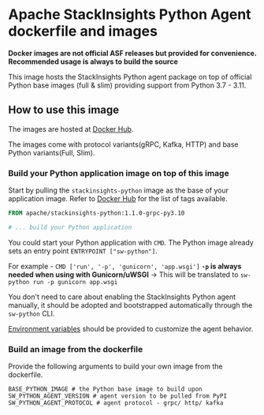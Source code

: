# Apache StackInsights Python Agent dockerfile and images

**Docker images are not official ASF releases but provided for convenience. Recommended usage is always to build the
source**

This image hosts the StackInsights Python agent package on top of official Python base images (full & slim) providing support from 
Python 3.7 - 3.11.

## How to use this image

The images are hosted at [Docker Hub](https://hub.docker.com/r/apache/stackinsights-python).

The images come with protocol variants(gRPC, Kafka, HTTP) and base Python variants(Full, Slim).

### Build your Python application image on top of this image

Start by pulling the `stackinsights-python` image as the base of your application image.
Refer to [Docker Hub](https://hub.docker.com/r/apache/stackinsights-python) for the list of tags available.

```dockerfile
FROM apache/stackinsights-python:1.1.0-grpc-py3.10

# ... build your Python application
```

You could start your Python application with `CMD`. The Python image already sets an entry point `ENTRYPOINT ["sw-python"]`.

For example - `CMD ['run', '-p', 'gunicorn', 'app.wsgi']` 
**`-p` is always needed when using with Gunicorn/uWSGI** -> This will be translated to `sw-python run -p gunicorn app.wsgi`

You don't need to care about enabling the StackInsights Python agent manually, 
it should be adopted and bootstrapped automatically through the `sw-python` CLI.

[Environment variables](Configuration.md) should be provided to customize the agent behavior.

### Build an image from the dockerfile 

Provide the following arguments to build your own image from the dockerfile.

```text
BASE_PYTHON_IMAGE # the Python base image to build upon
SW_PYTHON_AGENT_VERSION # agent version to be pulled from PyPI
SW_PYTHON_AGENT_PROTOCOL # agent protocol - grpc/ http/ kafka
```
